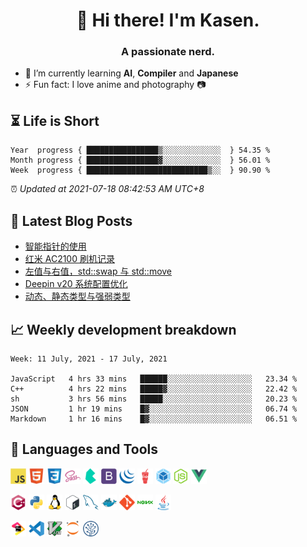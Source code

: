 <h1 align="center">👋 Hi there! I'm Kasen.</h1>
<h3 align="center">A passionate nerd.</h3>


* 🌱 I’m currently learning **AI**, **Compiler** and **Japanese**
* ⚡ Fun fact: I love anime and photography 📷


## ⏳ Life is Short

<!-- Start of Time Progress Bar -->
``` text
Year  progress { ████████████████▒░░░░░░░░░░░░░  } 54.35 %
Month progress { ████████████████▓░░░░░░░░░░░░░  } 56.01 %
Week  progress { ███████████████████████████▒░░  } 90.90 %
```

⏰ *Updated at 2021-07-18 08:42:53 AM UTC+8*

<!-- End of Time Progress Bar -->

## 📝 Latest Blog Posts

<!-- BLOG-POST-LIST:START -->
- [智能指针的使用](https://blog.imkasen.com/smart-ptr.html)
- [红米 AC2100 刷机记录](https://blog.imkasen.com/rm-ac2100-router.html)
- [左值与右值，std::swap 与 std::move](https://blog.imkasen.com/lvalue-rvalue-swap-move.html)
- [Deepin v20 系统配置优化](https://blog.imkasen.com/deepin-v20-config-opt.html)
- [动态、静态类型与强弱类型](https://blog.imkasen.com/dynamic-static-strong-weak-typing.html)
<!-- BLOG-POST-LIST:END -->

## 📈 Weekly development breakdown

<!--START_SECTION:waka-->
```text
Week: 11 July, 2021 - 17 July, 2021

JavaScript   4 hrs 33 mins   ██████░░░░░░░░░░░░░░░░░░░   23.34 % 
C++          4 hrs 22 mins   █████▓░░░░░░░░░░░░░░░░░░░   22.42 % 
sh           3 hrs 56 mins   █████░░░░░░░░░░░░░░░░░░░░   20.23 % 
JSON         1 hr 19 mins    █▓░░░░░░░░░░░░░░░░░░░░░░░   06.74 % 
Markdown     1 hr 16 mins    █▓░░░░░░░░░░░░░░░░░░░░░░░   06.51 % 
```
<!--END_SECTION:waka-->

## 🔨 Languages and Tools

<p align="left">
<img src="https://raw.githubusercontent.com/devicons/devicon/master/icons/javascript/javascript-original.svg" alt="JavaScript" width="25" height="25" />
<img src="https://raw.githubusercontent.com/devicons/devicon/master/icons/html5/html5-original.svg" alt="HTML5" width="25" height="25" />
<img src="https://raw.githubusercontent.com/devicons/devicon/master/icons/css3/css3-original.svg" alt="CSS3" width="25" height="25" />
<img src="https://raw.githubusercontent.com/devicons/devicon/master/icons/sass/sass-original.svg" alt="SASS" width="25" height="25" />
<img src="https://raw.githubusercontent.com/devicons/devicon/master/icons/bulma/bulma-plain.svg" alt="Bulma" width="25" height="25" />
<img src="https://raw.githubusercontent.com/devicons/devicon/master/icons/bootstrap/bootstrap-plain.svg" alt="Bootstrap" width="25" height="25" />
<img src="https://raw.githubusercontent.com/devicons/devicon/master/icons/jquery/jquery-original.svg" alt="jQuery" width="25" height="25" />
<img src="https://raw.githubusercontent.com/devicons/devicon/master/icons/gulp/gulp-plain.svg" alt="Gulp" width="25" height="25" />
<img src="https://raw.githubusercontent.com/devicons/devicon/master/icons/webpack/webpack-original.svg" alt="Webpack" width="25" height="25" />
<img src="https://raw.githubusercontent.com/devicons/devicon/master/icons/nodejs/nodejs-original.svg" alt="NodeJS" width="25" height="25" />
<img src="https://raw.githubusercontent.com/devicons/devicon/master/icons/vuejs/vuejs-original.svg" alt="Vue.js" width="25" height="25" />
</p>

<p align="left">
<img src="https://raw.githubusercontent.com/devicons/devicon/master/icons/cplusplus/cplusplus-original.svg" alt="C++" width="25" height="25" />
<img src="https://raw.githubusercontent.com/devicons/devicon/master/icons/python/python-original.svg" alt="Python" width="25" height="25" />
<img src="https://raw.githubusercontent.com/devicons/devicon/master/icons/linux/linux-original.svg" alt="Linux" width="25" height="25" />
<img src="https://raw.githubusercontent.com/devicons/devicon/master/icons/bash/bash-original.svg" alt="Bash" width="25" height="25" />
<img src="https://raw.githubusercontent.com/devicons/devicon/master/icons/mysql/mysql-original.svg" alt="MySQL" width="25" height="25" />
<img src="https://raw.githubusercontent.com/devicons/devicon/master/icons/docker/docker-original.svg" alt="Docker" width="25" height="25" />
<img src="https://raw.githubusercontent.com/devicons/devicon/master/icons/git/git-original.svg" alt="Git" width="25" height="25" />
<img src="https://raw.githubusercontent.com/devicons/devicon/master/icons/nginx/nginx-original.svg" alt="Nginx" width="25" height="25" />
<img src="https://raw.githubusercontent.com/devicons/devicon/master/icons/java/java-original.svg" alt="Java" width="25" height="25" />
</p>

<p align="left">
<img src="https://raw.githubusercontent.com/devicons/devicon/master/icons/jetbrains/jetbrains-original.svg" alt="Jetbrains" width="25" height="25" />
<img src="https://raw.githubusercontent.com/devicons/devicon/master/icons/vscode/vscode-original.svg" alt="VSCode" width="25" height="25" />
<img src="https://raw.githubusercontent.com/devicons/devicon/master/icons/vim/vim-original.svg" alt="Vim" width="25" height="25" />
<img src="https://raw.githubusercontent.com/devicons/devicon/master/icons/jupyter/jupyter-original.svg" alt="Jupyter" width="25" height="25" />
<img src="https://raw.githubusercontent.com/devicons/devicon/master/icons/sourcetree/sourcetree-original.svg" alt="SourceTree" width="25" height="25" />
</p>

<!-- [![Top Langs](https://github-readme-stats.vercel.app/api/top-langs/?username=imkasen&layout=compact&hide=jupyter%20notebook,html,css)](https://github.com/anuraghazra/github-readme-stats) -->
